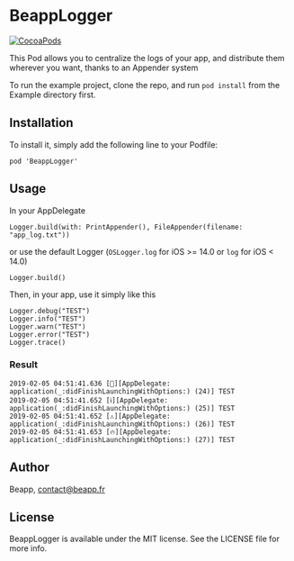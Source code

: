 # BeappLogger

[![CocoaPods](https://img.shields.io/cocoapods/v/BeappLogger.svg)](https://cocoapods.org/pods/BeappLogger)

This Pod allows you to centralize the logs of your app, and distribute them wherever you want, thanks to an Appender system

To run the example project, clone the repo, and run `pod install` from the Example directory first.

## Installation

To install it, simply add the following line to your Podfile:

```
pod 'BeappLogger'
```

## Usage

In your AppDelegate

```
Logger.build(with: PrintAppender(), FileAppender(filename: "app_log.txt"))
```

or use the default Logger (`OSLogger.log` for iOS >= 14.0 or `log` for iOS < 14.0)

```
Logger.build()
```

Then, in your app, use it simply like this

```
Logger.debug("TEST")
Logger.info("TEST")
Logger.warn("TEST")
Logger.error("TEST")
Logger.trace()
```

### Result

```
2019-02-05 04:51:41.636 [💬][AppDelegate: application(_:didFinishLaunchingWithOptions:) (24)] TEST
2019-02-05 04:51:41.652 [ℹ️][AppDelegate: application(_:didFinishLaunchingWithOptions:) (25)] TEST
2019-02-05 04:51:41.652 [⚠️][AppDelegate: application(_:didFinishLaunchingWithOptions:) (26)] TEST
2019-02-05 04:51:41.653 [🔥][AppDelegate: application(_:didFinishLaunchingWithOptions:) (27)] TEST
```

## Author

Beapp, contact@beapp.fr

## License

BeappLogger is available under the MIT license. See the LICENSE file for more info.
